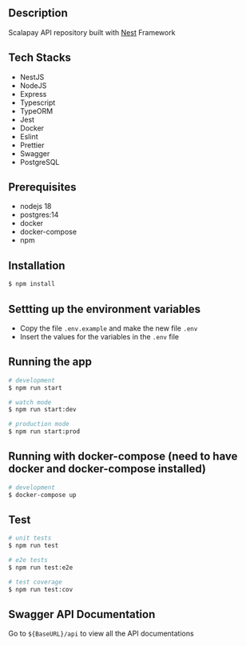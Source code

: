 ## Description

Scalapay API repository built with [Nest](https://github.com/nestjs/nest) Framework

## Tech Stacks

- NestJS
- NodeJS
- Express
- Typescript
- TypeORM
- Jest
- Docker
- Eslint
- Prettier
- Swagger
- PostgreSQL

## Prerequisites

- nodejs 18
- postgres:14
- docker
- docker-compose
- npm

## Installation

```bash
$ npm install
```

## Settting up the environment variables

- Copy the file `.env.example` and make the new file `.env`
- Insert the values for the variables in the `.env` file

## Running the app

```bash
# development
$ npm run start

# watch mode
$ npm run start:dev

# production mode
$ npm run start:prod
```

## Running with docker-compose (need to have docker and docker-compose installed)

```bash
# development
$ docker-compose up
```

## Test

```bash
# unit tests
$ npm run test

# e2e tests
$ npm run test:e2e

# test coverage
$ npm run test:cov
```

## Swagger API Documentation

Go to `${BaseURL}/api` to view all the API documentations
